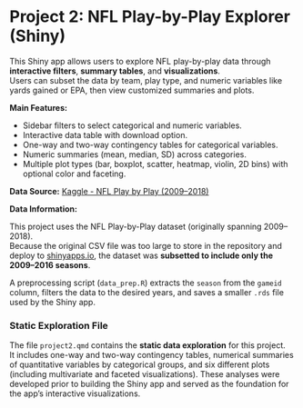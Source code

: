 # Project 2: NFL Play-by-Play Explorer (Shiny)

This Shiny app allows users to explore NFL play-by-play data through **interactive filters**, **summary tables**, and **visualizations**.  
Users can subset the data by team, play type, and numeric variables like yards gained or EPA, then view customized summaries and plots.

**Main Features:**
- Sidebar filters to select categorical and numeric variables.  
- Interactive data table with download option.  
- One-way and two-way contingency tables for categorical variables.  
- Numeric summaries (mean, median, SD) across categories.  
- Multiple plot types (bar, boxplot, scatter, heatmap, violin, 2D bins) with optional color and faceting.

**Data Source:** [Kaggle - NFL Play by Play (2009–2018)](https://www.kaggle.com/datasets/maxhorowitz/nflplaybyplay2009to2016)

**Data Information:**

This project uses the NFL Play-by-Play dataset (originally spanning 2009–2018).  
Because the original CSV file was too large to store in the repository and deploy to [shinyapps.io](https://www.shinyapps.io), the dataset was **subsetted to include only the 2009–2016 seasons**.  

A preprocessing script (`data_prep.R`) extracts the `season` from the `gameid` column, filters the data to the desired years, and saves a smaller `.rds` file used by the Shiny app.

### Static Exploration File
The file `project2.qmd` contains the **static data exploration** for this project.  
It includes one-way and two-way contingency tables, numerical summaries of quantitative variables by categorical groups, and six different plots (including multivariate and faceted visualizations). These analyses were developed prior to building the Shiny app and served as the foundation for the app’s interactive visualizations.




